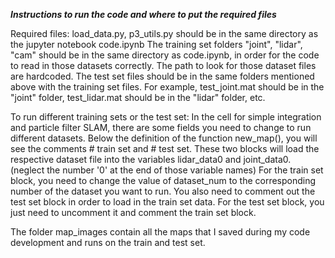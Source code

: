*****Instructions to run the code and where to put the required files*****

Required files:
	load_data.py, p3_utils.py should be in the same directory as the jupyter notebook code.ipynb
	The training set folders "joint", "lidar", "cam" should be in the same directory as code.ipynb, in order for the code to read in those datasets correctly. The path to look for those dataset files are hardcoded.
	The test set files should be in the same folders mentioned above with the training set files. For example, test_joint.mat should be in the "joint" folder, test_lidar.mat should be in the "lidar" folder, etc.

To run different training sets or the test set:
	In the cell for simple integration and particle filter SLAM, there are some fields you need to change to run different datasets.
	Below the definition of the function new_map(), you will see the comments # train set and # test set. These two blocks will load the respective dataset file into the variables lidar_data0 and joint_data0. (neglect the number '0' at the end of those variable names)
	For the train set block, you need to change the value of dataset_num to the corresponding number of the dataset you want to run. You also need to comment out the test set block in order to load in the train set data.
	For the test set block, you just need to uncomment it and comment the train set block.

The folder map_images contain all the maps that I saved during my code development and runs on the train and test set.

